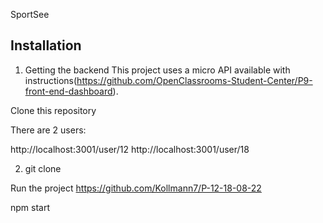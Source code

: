 SportSee

## Installation

1. Getting the backend
This project uses a micro API available with instructions(https://github.com/OpenClassrooms-Student-Center/P9-front-end-dashboard).

Clone this repository

There are 2 users:

http://localhost:3001/user/12
http://localhost:3001/user/18

2. git clone 

Run the project https://github.com/Kollmann7/P-12-18-08-22

npm start